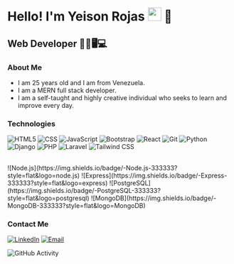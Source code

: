 <h1>Hello! I'm Yeison Rojas <img src="https://raw.githubusercontent.com/iampavangandhi/iampavangandhi/master/gifs/Hi.gif" width="30px"> 🚀</h1>
<h2>Web Developer 👨‍💻🖥💻</h2>

### About Me
- I am 25 years old and I am from Venezuela.
- I am a MERN full stack developer.
- I am a self-taught and highly creative individual who seeks to learn and improve every day.

### Technologies
  ![HTML5](https://img.shields.io/badge/HTML5-333333?style=flat&logo=HTML5)
  ![CSS](https://img.shields.io/badge/CSS-333333?style=flat&logo=CSS3&logoColor=1572B6)
  ![JavaScript](https://img.shields.io/badge/JavaScript-333333?style=flat&logo=javascript)
  ![Bootstrap](https://img.shields.io/badge/Bootstrap-333333?logo=bootstrap)
  ![React](https://img.shields.io/badge/React-333333?style=flat&logo=react)
  ![Git](https://img.shields.io/badge/Git-333333?logo=git)
  ![Python](https://img.shields.io/badge/Python-333333?logo=python)
  ![Django](https://img.shields.io/badge/Django-333333?logo=django)
  ![PHP](https://img.shields.io/badge/PHP-333333?logo=php)
  ![Laravel](https://img.shields.io/badge/Laravel-333333?logo=laravel)
  ![Tailwind CSS](https://img.shields.io/badge/Tailwind-333333?logo=tailwind-css)
  
  <br/>
  ![Node.js](https://img.shields.io/badge/-Node.js-333333?style=flat&logo=node.js)
  ![Express](https://img.shields.io/badge/-Express-333333?style=flat&logo=express)
  ![PostgreSQL](https://img.shields.io/badge/-PostgreSQL-333333?style=flat&logo=postgresql)
  ![MongoDB](https://img.shields.io/badge/-MongoDB-333333?style=flat&logo=MongoDB)

### Contact Me
<a href="https://www.linkedin.com/in/yeison-rojas-19b04726a/"><img alt="LinkedIn" src="https://img.shields.io/badge/LinkedIn-Yeison%20Rojas-blue?style=flat-square&logo=linkedin"></a>
<a href="yeisonjr98@gmail.com"><img alt="Email" src="https://img.shields.io/badge/Gmail-yeisonjr98@gmail.com-blue?style=flat-square&logo=gmail"></a>  

![GitHub Activity](https://github-readme-stats.vercel.app/api?username=yeisonvirtual&show_icons=true)
